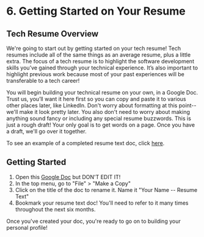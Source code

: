 # 6. Getting Started on Your Resume

## Tech Resume Overview

We're going to start out by getting started on your tech resume! Tech resumes include all of the same things as an average resume, plus a little extra. The focus of a tech resume is to highlight the software development skills you’ve gained through your technical experience. It’s also important to highlight previous work because most of your past experiences will be transferable to a tech career! 

You will begin building your technical resume on your own, in a Google Doc. Trust us, you’ll want it here first so you can copy and paste it to various other places later, like LinkedIn. Don't worry about formatting at this point-- we'll make it look pretty later. You also don't need to worry about making anything sound fancy or including any special resume buzzwords. This is just a rough draft! Your only goal is to get words on a page. Once you have a draft, we'll go over it together. 

To see an example of a completed resume text doc, click [here](https://docs.google.com/document/d/164kmGef9D-vU9bGbme7YeEmmRFDCmA2bM1Gkw_g8aHM/edit?usp=sharing). 

## Getting Started
1. Open this [Google Doc](https://docs.google.com/document/d/1DkqzZkWCd14V9QPlFQf9ynrXDA8fnvLJiYP4pC8AWNA/edit?usp=sharing) but DON'T EDIT IT!
1. In the top menu, go to "File" > "Make a Copy"
1. Click on the title of the doc to rename it. Name it "Your Name -- Resume Text"
1. Bookmark your resume text doc! You'll need to refer to it many times throughout the next six months. 

Once you've created your doc, you're ready to go on to building your personal profile! 

